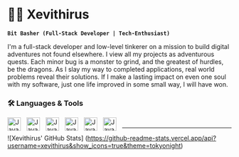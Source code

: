 # 👨‍💻 Xevithirus

**`Bit Basher (Full-Stack Developer | Tech-Enthusiast)`**

I'm a full-stack developer and low-level tinkerer on a mission to build digital adventures not found elsewhere. I view all my projects as adventurous quests. Each minor bug is a monster to grind, and the greatest of hurdles, be the dragons. As I slay my way to completed applications, real world problems reveal their solutions. If I make a lasting impact on even one soul with my software, just one life improved in some small way, I will have won. 

### 🛠️ Languages & Tools

<img align="left" alt="Java" width="30px" style="padding-right:10px;" src="https://cdn.jsdelivr.net/gh/devicons/devicon@latest/icons/cplusplus/cplusplus-original.svg" />
<img align="left" alt="Java" width="30px" style="padding-right:10px;" src="https://cdn.jsdelivr.net/gh/devicons/devicon@latest/icons/javascript/javascript-original.svg" />
<img align="left" alt="Java" width="30px" style="padding-right:10px;" src="https://cdn.jsdelivr.net/gh/devicons/devicon@latest/icons/nodejs/nodejs-original-wordmark.svg" />
<img align="left" alt="Java" width="30px" style="padding-right:10px;" src="https://cdn.jsdelivr.net/gh/devicons/devicon@latest/icons/visualstudio/visualstudio-original.svg" />
<img align="left" alt="Java" width="30px" style="padding-right:10px;" src="https://cdn.jsdelivr.net/gh/devicons/devicon@latest/icons/git/git-original-wordmark.svg" />          
<img align="left" alt="Java" width="30px" style="padding-right:10px;" src="https://cdn.jsdelivr.net/gh/devicons/devicon@latest/icons/unrealengine/unrealengine-original-wordmark.svg" />

#
---
![Xevithirus' GitHub Stats] (https://github-readme-stats.vercel.app/api?username=xevithirus&show_icons=true&theme=tokyonight)

#
